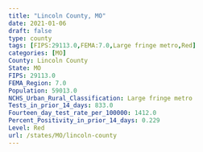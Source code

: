 ```yaml
---
title: "Lincoln County, MO"
date: 2021-01-06
draft: false
type: county
tags: [FIPS:29113.0,FEMA:7.0,Large fringe metro,Red]
categories: [MO]
County: Lincoln County
State: MO
FIPS: 29113.0
FEMA_Region: 7.0
Population: 59013.0
NCHS_Urban_Rural_Classification: Large fringe metro
Tests_in_prior_14_days: 833.0
Fourteen_day_test_rate_per_100000: 1412.0
Percent_Positivity_in_prior_14_days: 0.229
Level: Red
url: /states/MO/lincoln-county
---
```



